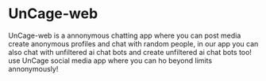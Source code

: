 # UnCage-web
UnCage-web is a annonymous chatting app where you can post media create anonymous profiles and chat with random people, in our app you can also chat with unfiltered ai chat bots and create unfiltered ai chat bots too! use UnCage social media app where you can ho beyond limits annonymously!
